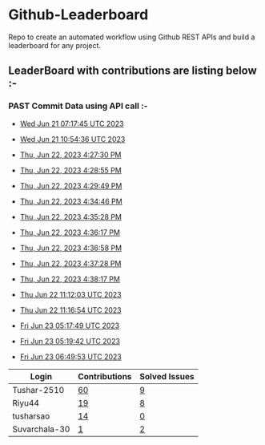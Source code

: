 # Github-Leaderboard
Repo to create an automated workflow using Github REST APIs and build a leaderboard for any project.
## LeaderBoard with contributions are listing below :-

### PAST Commit Data using API call :-

- [Wed Jun 21 07:17:45 UTC 2023](https://us-central1-js-capstone-backend.cloudfunctions.net/api/games/w3gWzPTEz9CNcASsKu1C/scores/)

- [Wed Jun 21 10:54:36 UTC 2023](https://us-central1-js-capstone-backend.cloudfunctions.net/api/games/iBBQCsAljTvrBQFuOb3u/scores/)

- [Thu, Jun 22, 2023  4:27:30 PM](https://us-central1-js-capstone-backend.cloudfunctions.net/api/games/kGBgbznhHxERHAqguLIo/scores/)
- [Thu, Jun 22, 2023  4:28:55 PM](https://us-central1-js-capstone-backend.cloudfunctions.net/api/games/9XXuvv9jkn8pyJF6eq62/scores/)
- [Thu, Jun 22, 2023  4:29:49 PM](https://us-central1-js-capstone-backend.cloudfunctions.net/api/games/qg88ZRsfYT72UT2OSk1m/scores/)
- [Thu, Jun 22, 2023  4:34:46 PM](https://us-central1-js-capstone-backend.cloudfunctions.net/api/games/AjoFRjk2mevpJgAZJrN6/scores/)
- [Thu, Jun 22, 2023  4:35:28 PM](https://us-central1-js-capstone-backend.cloudfunctions.net/api/games/FGm76ySQH5ymwvlet25c/scores/)
- [Thu, Jun 22, 2023  4:36:17 PM](https://us-central1-js-capstone-backend.cloudfunctions.net/api/games/hKvRCClKYaKKJYqi1Qwl/scores/)
- [Thu, Jun 22, 2023  4:36:58 PM](https://us-central1-js-capstone-backend.cloudfunctions.net/api/games/ghLCiF86FTSL0hA4GKjG/scores/)
- [Thu, Jun 22, 2023  4:37:28 PM](https://us-central1-js-capstone-backend.cloudfunctions.net/api/games/ShAwl1gYHnhUYEPbQHli/scores/)
- [Thu, Jun 22, 2023  4:38:17 PM](https://us-central1-js-capstone-backend.cloudfunctions.net/api/games/i4HGmWBi8OEspHOrj4Lj/scores/)
- [Thu Jun 22 11:12:03 UTC 2023](https://us-central1-js-capstone-backend.cloudfunctions.net/api/games/RrdH1lKMAcjx8Fxp8u3T/scores/)
- [Thu Jun 22 11:16:54 UTC 2023](https://us-central1-js-capstone-backend.cloudfunctions.net/api/games/OKSuvE6zkPaOlWXArFi8/scores/)
- [Fri Jun 23 05:17:49 UTC 2023](https://us-central1-js-capstone-backend.cloudfunctions.net/api/games/4kY0xVDSyKTa1RyrJeml/scores/)
- [Fri Jun 23 05:19:42 UTC 2023](https://us-central1-js-capstone-backend.cloudfunctions.net/api/games/9zoOeWyZ0182e4qdmdCh/scores/)
- [Fri Jun 23 06:49:53 UTC 2023](https://us-central1-js-capstone-backend.cloudfunctions.net/api/games/GHAXcJa76DlArZvXVTim/scores/)
<!--START_TABLE-->
| Login        | Contributions | Solved Issues |
| ------------ | ------------- | ------------- |
| Tushar-2510 | [60](https://github.com/Sopra-Banking-Software-Interns/Github-Leaderboard/commits?author=Tushar-2510) | [9](https://getpantry.cloud/apiv1/pantry/860a0c02-c763-41ca-9d31-ec787fc3202a/basket/Tushar-2510) |
| Riyu44 | [19](https://github.com/Sopra-Banking-Software-Interns/Github-Leaderboard/commits?author=Riyu44) | [8](https://getpantry.cloud/apiv1/pantry/860a0c02-c763-41ca-9d31-ec787fc3202a/basket/Riyu44) |
| tusharsao | [14](https://github.com/Sopra-Banking-Software-Interns/Github-Leaderboard/commits?author=tusharsao) | [0](https://getpantry.cloud/apiv1/pantry/860a0c02-c763-41ca-9d31-ec787fc3202a/basket/tusharsao) |
| Suvarchala-30 | [1](https://github.com/Sopra-Banking-Software-Interns/Github-Leaderboard/commits?author=Suvarchala-30) | [2](https://getpantry.cloud/apiv1/pantry/860a0c02-c763-41ca-9d31-ec787fc3202a/basket/Suvarchala-30) |
<!--END_TABLE-->

